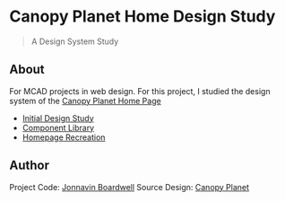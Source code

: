 # Canopy Planet Home Design Study

> A Design System Study

## About

For MCAD projects in web design. For this project, I studied the design system of the [Canopy Planet Home Page](https://canopyplanet.org/)

- [Initial Design Study](jonnavin.github.io/Canopy_Planet/study/)
- [Component Library](jonnavin.github.io/Canopy_Planet/components/)
- [Homepage Recreation](jonnavin.github.io/Canopy_Planet/)

## Author

Project Code: [Jonnavin Boardwell](https://jboardwell.studio.mcad.edu/webdev/css-5/jonnavinb/)
Source Design: [Canopy Planet](https://canopyplanet.org/)

